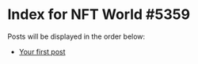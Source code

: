 # Index for NFT World #5359
Posts will be displayed in the order below:

- [Your first post](./001-first.md)

